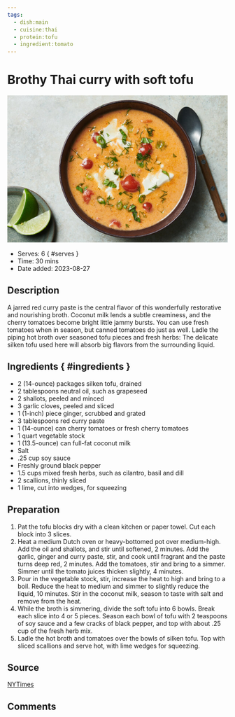 ```yaml
---
tags:
  - dish:main
  - cuisine:thai
  - protein:tofu
  - ingredient:tomato
---
```

# Brothy Thai curry with soft tofu

![Recipe picture](../images/brothy_thai_curry-0.png)

- Serves: 6
{ #serves }
- Time: 30 mins
- Date added: 2023-08-27

## Description

A jarred red curry paste is the central flavor of this wonderfully restorative and nourishing broth. Coconut milk lends a subtle creaminess, and the cherry tomatoes become bright little jammy bursts. You can use fresh tomatoes when in season, but canned tomatoes do just as well. Ladle the piping hot broth over seasoned tofu pieces and fresh herbs: The delicate silken tofu used here will absorb big flavors from the surrounding liquid.

## Ingredients { #ingredients }

- 2 (14-ounce) packages silken tofu, drained
- 2 tablespoons neutral oil, such as grapeseed
- 2 shallots, peeled and minced
- 3 garlic cloves, peeled and sliced
- 1 (1-inch) piece ginger, scrubbed and grated
- 3 tablespoons red curry paste
- 1 (14-ounce) can cherry tomatoes or fresh cherry tomatoes
- 1 quart vegetable stock
- 1 (13.5-ounce) can full-fat coconut milk
- Salt
- .25 cup soy sauce
- Freshly ground black pepper
- 1.5 cups mixed fresh herbs, such as cilantro, basil and dill
- 2 scallions, thinly sliced
- 1 lime, cut into wedges, for squeezing

## Preparation

1. Pat the tofu blocks dry with a clean kitchen or paper towel. Cut each block into 3 slices.
2. Heat a medium Dutch oven or heavy-bottomed pot over medium-high. Add the oil and shallots, and stir until softened, 2 minutes. Add the garlic, ginger and curry paste, stir, and cook until fragrant and the paste turns deep red, 2 minutes. Add the tomatoes, stir and bring to a simmer. Simmer until the tomato juices thicken slightly, 4 minutes.
3. Pour in the vegetable stock, stir, increase the heat to high and bring to a boil. Reduce the heat to medium and simmer to slightly reduce the liquid, 10 minutes. Stir in the coconut milk, season to taste with salt and remove from the heat.
4. While the broth is simmering, divide the soft tofu into 6 bowls. Break each slice into 4 or 5 pieces. Season each bowl of tofu with 2 teaspoons of soy sauce and a few cracks of black pepper, and top with about .25 cup of the fresh herb mix.
5. Ladle the hot broth and tomatoes over the bowls of silken tofu. Top with sliced scallions and serve hot, with lime wedges for squeezing.

## Source

[NYTimes](https://cooking.nytimes.com/recipes/1022862-brothy-thai-curry-with-silken-tofu-and-herbs)

## Comments

